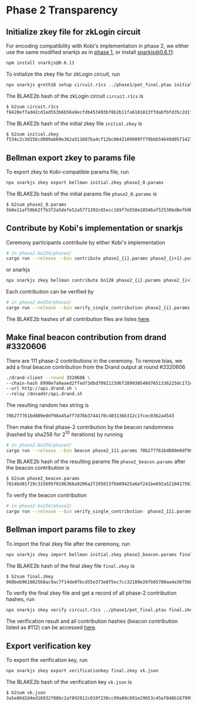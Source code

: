 # Phase 2 Transparency

## Initialize zkey file for zkLogin circuit
For encoding compatibility with Kobi's implementation in phase 2, we either use the same modified snarkjs as in [phase 1](../phase1/README.md), or install snarkjs@0.6.11:
```bash
npm install snarkjs@0.6.11
```
To initialize the zkey file for zkLogin circuit, run
```bash
npx snarkjs groth16 setup circuit.r1cs ../phase1/pot_final.ptau initial.zkey
```
The BLAKE2b hash of the zkLogin circuit `circuit.r1cs` is
```bash
$ b2sum circuit.r1cs 
f8420ef7ad42cd1ed553b6b56a9ecfdb453493bf8b2b11fa6101813ffdabfbfd35c2d1ffde4bc5b60fe9333aec3e4284ac2e54ef7d6320a0b8654b44e0fd214b  circuit.r1cs
```
The BLAKE2b hash of the initial zkey file `initial.zkey` is
```bash
$ b2sum initial.zkey 
f534c2c3d156cd009ab69e362a511687ba4cf12bc0642109909ff79bbb54649d05714278c6f593f9109a09b3753689ae65c3b2a73f3679c2bcba27389b00cd57  initial.zkey
```

## Bellman export zkey to params file
To export zkey to Kobi-compatible params file, run
```bash
npx snarkjs zkey export bellman initial.zkey phase2_0.params
```
The BLAKE2b hash of the initial params file `phase2_0.params` is
```bash
$ b2sum phase2_0.params 
5b0e11af50b62f7b3f2a5defe52a5771392c65ecc169f7e558e18546af52538bd8efb9be9179fa57f0d11c04d1c8bf2d405ac7f3ae91a66241f03b4cb6bf9ea1  phase2_0.params
```

## Contribute by Kobi's implementation or snarkjs
Ceremony participants contribute by either Kobi's implementation
```bash
# in phase2-bn254/phase2/
cargo run --release --bin contribute phase2_{i}.params phase2_{i+1}.params {entropy}
```
or snarkjs
```bash
npx snarkjs zkey bellman contribute bn128 phase2_{i}.params phase2_{i+1}.params -e={entropy}
```
Each contribution can be verified by
```bash
# in phase2-bn254/phase2/
cargo run --release --bin verify_single_contribution phase2_{i}.params phase2_{i+1}.params 
```
The BLAKE2b hashes of all contribution files are listes [here](./file_hashes.txt).

## Make final beacon contribution from drand #3320606
There are 111 phase-2 contributions in the ceremony. To remove bias, we add a final beacon contribution from the Drand output at round #3320606
```bash
./drand-client --round 3320606 \
--chain-hash 8990e7a9aaed2ffed73dbd7092123d6f289930540d7651336225dc172e51b2ce \
--url http://api.drand.sh \
--relay /dnsaddr/api.drand.sh
```
The resulting random hex string is
```bash
70b277761bd889e0df98a45aff7d76b3744170c403136b312c1fcec0362a4543
```
Then make the final phase-2 contribution by the beacon randomness (hashed by sha256 for $2^{10}$ iterations) by running
```bash
# in phase2-bn254/phase2/
cargo run --release --bin beacon phase2_111.params 70b277761bd889e0df98a45aff7d76b3744170c403136b312c1fcec0362a4543 10 phase2_beacon.params
```
The BLAKE2b hash of the resulting params file `phase2_beacon.params` after the beacon contribution is
```bash
$ b2sum phase2_beacon.params 
7614bd81f29c315695f0196366a9206a2f295023fbb09425a6ef241be692a5210417567074074d9c359561e64badd302670f0919358e25f928761038e13f0616  phase2_beacon.params
```
To verify the beacon contribution
```bash
# in phase2-bn254/phase2/
cargo run --release --bin verify_single_contribution  phase2_111.params phase2_beacon.params
```

## Bellman import params file to zkey
To import the final zkey file after the ceremony, run
```bash
npx snarkjs zkey import bellman initial.zkey phase2_beacon.params final.zkey
```
The BLAKE2b hash of the final zkey file `final.zkey` is
```bash
$ b2sum final.zkey 
060beb961802568ac9ac7f14de0fbcd55e373e8f5ec7cc32189e26fb65700aa4e36f5604f868022c765e634d14ea1cd58bd4d79cef8f3cf9693510696bcbcbce  final.zkey
```
To verify the final zkey file and get a record of all phase-2 contribution hashes, run
```bash
npx snarkjs zkey verify circuit.r1cs ../phase1/pot_final.ptau final.zkey
```
The verification result and all contribution hashes (beacon contribution listed as #112) can be accessed [here](./contribution_hashes.txt).

## Export verification key
To export the verification key, run
```bash
npx snarkjs zkey export verificationkey final.zkey vk.json
```
The BLAKE2b hash of the verification key `vk.json` is
```bash
$ b2sum vk.json 
3a5e86d2d4ed16032f88bc2af892012c010f230cc99a80c691e29653c45af048b1679997e1e1a937a97ce683a6cbcb43689f95ae7ec5a9a206e8052abf9bc161  vk.json
```
